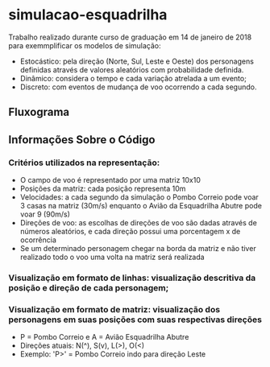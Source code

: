 ﻿# simulacao-esquadrilha
Trabalho realizado durante curso de graduação em 14 de janeiro de 2018 para exemmplificar os modelos de simulação:
* Estocástico: pela direção (Norte, Sul, Leste e Oeste) dos personagens definidas através de valores aleatórios com probabilidade definida.
* Dinâmico: considera o tempo e cada variação atrelada a um evento;
* Discreto: com eventos de mudança de voo ocorrendo a cada segundo.

## Fluxograma


## Informações Sobre o Código
### Critérios utilizados na representação:
* O campo de voo é representado por uma matriz 10x10
* Posições da matriz: cada posição representa 10m
* Velocidades: a cada segundo da simulação o Pombo Correio pode voar 3 casas na matriz (30m/s) enquanto o Avião da Esquadrilha Abutre pode voar 9 (90m/s)
* Direções de voo: as escolhas de direções de voo são dadas através de números aleatórios, e cada direção possui uma porcentagem x de ocorrência
* Se um determinado personagem chegar na borda da matriz e não tiver realizado todo o voo uma volta na matriz será realizada

### Visualização em formato de linhas: visualização descritiva da posição e direção de cada personagem;

### Visualização em formato de matriz: visualização dos personagens em suas posições com suas respectivas direções 
* P = Pombo Correio e A = Avião Esquadrilha Abutre
* Direções atuais: N(^), S(v), L(>), O(<)
* Exemplo: 'P>' = Pombo Correio indo para direção Leste
